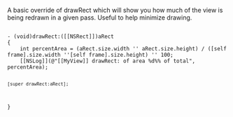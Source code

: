 A basic override of drawRect which will show you how much of the view is being redrawn in a given pass.  Useful to help minimize drawing.

<code>
- (void)drawRect:([[NSRect]])aRect
{
	int percentArea = (aRect.size.width '' aRect.size.height) / ([self frame].size.width ''[self frame].size.height) '' 100;
	[[NSLog]](@"[[MyView]] drawRect: of area %d%% of total", percentArea); 
		
	[super drawRect:aRect];
}
</code>